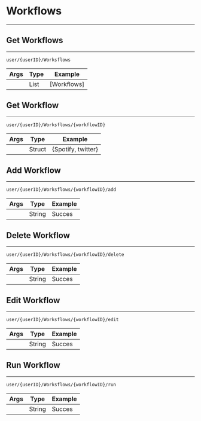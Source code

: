 # Workflows
---
## Get Workflows
---

```
user/{userID}/Worksflows
```
| Args | Type | Example   |
|------|------|-----------|
|      |List  |[Workflows]|

## Get Workflow
---

```
user/{userID}/Worksflows/{workflowID}
```
| Args | Type | Example   |
|------|------|-----------|
|      |Struct|{Spotify, twitter}|

## Add Workflow
---

```
user/{userID}/Worksflows/{workflowID}/add
```
| Args | Type | Example   |
|------|------|-----------|
|      |String|Succes     |

## Delete Workflow
---

```
user/{userID}/Worksflows/{workflowID}/delete
```
| Args | Type | Example   |
|------|------|-----------|
|      |String|Succes     |

## Edit Workflow
---

```
user/{userID}/Worksflows/{workflowID}/edit
```
| Args | Type | Example   |
|------|------|-----------|
|      |String|Succes     |

## Run Workflow
---

```
user/{userID}/Worksflows/{workflowID}/run
```
| Args | Type | Example   |
|------|------|-----------|
|      |String|Succes     |